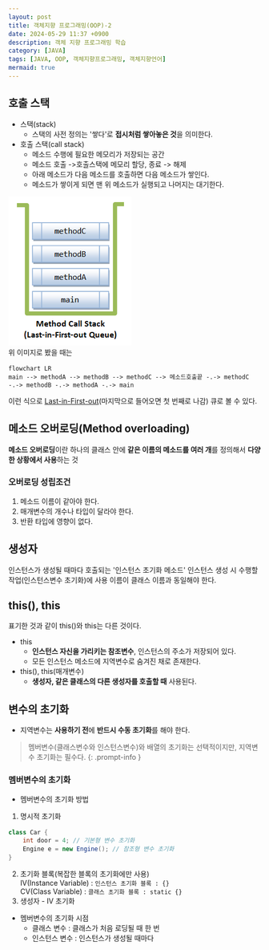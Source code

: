 ```yaml
---
layout: post
title: 객체지향 프로그래밍(OOP)-2
date: 2024-05-29 11:37 +0900
description: 객체 지향 프로그래밍 학습
category: [JAVA]
tags: [JAVA, OOP, 객체지향프로그래밍, 객체지향언어]
mermaid: true
---
```


## 호출 스택

- 스택(stack)
  - 스택의 사전 정의는 '쌓다'로 **접시처럼 쌓아놓은 것**을 의미한다.
- 호출 스택(call stack)
  - 메소드 수행에 필요한 메모리가 저장되는 공간
  - 메소드 호출 ->호출스택에 메모리 할당, 종료 -> 해제
  - 아래 메소드가 다음 메소드를 호출하면 다음 메소드가 쌓인다.
  - 메소드가 쌓이게 되면 맨 위 메소드가 실행되고 나머지는 대기한다.

![LIFO](../assets/img/posts/LIFO.png)
<br/>
위 이미지로 봤을 때는

```mermaid
flowchart LR
main --> methodA --> methodB --> methodC --> 메소드호출끝 -.-> methodC -.-> methodB -.-> methodA -.-> main
```

이런 식으로 <ins>Last-in-First-out</ins>(마지막으로 들어오면 첫 번째로 나감) 큐로 볼 수 있다.

## 메소드 오버로딩(Method overloading)

**메소드 오버로딩**이란 하나의 클래스 안에 **같은 이름의 메소드를 여러 개**를 정의해서 **다양한 상황에서 사용**하는 것

### 오버로딩 성립조건

1. 메소드 이름이 같아야 한다.
2. 매개변수의 개수나 타입이 달라야 한다.
3. 반환 타입에 영향이 없다.

## 생성자

인스턴스가 생성될 때마다 호출되는 '인스턴스 초기화 메소드'
인스턴스 생성 시 수행할 작업(인스턴스변수 초기화)에 사용
이름이 클래스 이름과 동일해야 한다.

## this(), this

표기한 것과 같이 this()와 this는 다른 것이다.

- this
  - **인스턴스 자신을 가리키는 참조변수**, 인스턴스의 주소가 저장되어 있다.
  - 모든 인스턴스 메소드에 지역변수로 숨겨진 채로 존재한다.
- this(), this(매개변수)
  - **생성자, 같은 클래스의 다른 생성자를 호출할 때** 사용된다.

## 변수의 초기화

- 지역변수는 **사용하기 전**에 **반드시 수동 초기화**를 해야 한다.

> 멤버변수(클래스변수와 인스턴스변수)와 배열의 초기화는 선택적이지만, 지역변수 초기화는 필수다. {: .prompt-info }

### 멤버변수의 초기화

- 멤버변수의 초기화 방법

1. 명시적 초기화

```java
class Car {
	int door = 4; // 기본형 변수 초기화
	Engine e = new Engine(); // 참조형 변수 초기화
}
```

2. 초기화 블록(복잡한 블록의 초기화에만 사용)<br/>
   IV(Instance Variable) : `인스턴스 초기화 블록 : {}`<br/>
   CV(Class Variable) : `클래스 초기화 블록 : static {}`
3. 생성자 - IV 초기화

- 멤버변수의 초기화 시점
  - 클래스 변수 : 클래스가 처음 로딩될 때 한 번
  - 인스턴스 변수 : 인스턴스가 생성될 때마다
